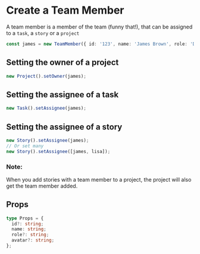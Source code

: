 # Create a Team Member

A team member is a member of the team (funny that!), that can be assigned to a `task`, a `story` or a `project`

```typescript
const james = new TeamMember({ id: '123', name: 'James Brown', role: 'Developer' });
```

## Setting the owner of a project

```typescript
new Project().setOwner(james);
```

## Setting the assignee of a task

```typescript
new Task().setAssignee(james);
```

## Setting the assignee of a story

```typescript
new Story().setAssignee(james);
// Or set many
new Story().setAssignee([james, lisa]);
```

### Note:

When you add stories with a team member to a project, the project will also get the team member added.

## Props

```typescript
type Props = {
  id?: string;
  name: string;
  role?: string;
  avatar?: string;
};
```
